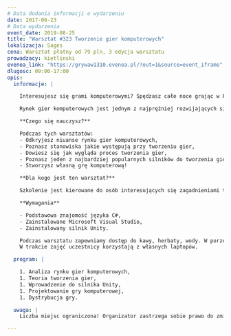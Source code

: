 ```yaml
---
# Data dodania informacji o wydarzeniu
date: 2017-06-23
# Data wydarzenia
event_date: 2019-08-25
title: "Warsztat #323 Tworzenie gier komputerowych"
lokalizacja: Sages
cena: Warsztat płatny od 79 pln, 3 edycja warsztatu
prowadzacy: kietlinski
evenea_link: "https://grywaw1310.evenea.pl/?out=1&source=event_iframe"
dlugosc: 09:00-17:00
opis:
  informacje: |

    Interesujesz się grami komputerowymi? Spędzasz całe noce grając w Fortnite, League of Legends czy Counter Strike: GO? Wiele razy zastanawiałeś się jak wygląda proces tworzenia gier? Podczas tych warsztatów w ciągu 8 godzin stworzysz grę komputerową na podstawie własnego pomysłu!

    Rynek gier komputerowych jest jednym z najprężniej rozwijających się mediów rozrywkowych, który w roku 2018 został wyceniony na 135 mld dolarów poprawiając swój wynik z poprzedniego roku o 11%. Zainteresowanie grami niepowstrzymanie wzrasta, zasypując nas codziennie setkami nowych tytułów wydanych zarówno na platformy komputerowe, konsolowe i mobilne, między innymi przez nieustannie zmniejszający się próg wejścia do tworzenia gier komputerowych przez popularyzację tak zwanych silników do gier.

    **Czego się nauczysz?**

    Podczas tych warsztatów:
    - Odkryjesz niuanse rynku gier komputerowych,
    - Poznasz stanowiska jakie występują przy tworzeniu gier,
    - Dowiesz się jak wygląda proces tworzenia gier,
    - Poznasz jeden z najbardziej popularnych silników do tworzenia gier - Unity,
    - Stworzysz własną grę komputerową!

    **Dla kogo jest ten warsztat?**

    Szkolenie jest kierowane do osób interesujących się zagadnieniami tworzenia gier komputerowych oraz osób które chciałyby stworzyć własną grę komputerową. Jeśli interesują Cię gry, zastanawiasz się co sprawia, że ludzik na ekranie skacze jak wciskamy spację, a piłka stacza się po skale jakby działała na nią prawdziwa fizyka, to jest to szkolenie właśnie dla Ciebie!

    **Wymagania**

    - Podstawowa znajomość języka C#,
    - Zainstalowane Microsoft Visual Studio,
    - Zainstalowany silnik Unity.

    Podczas warsztatu zapewniamy dostęp do kawy, herbaty, wody. W porze obiadowej zapewniamy pizzę w wersji mięsnej lub wegetariańskiej.
    W trakcie zajęć uczestnicy korzystają z własnych laptopów.

  program: |

    1. Analiza rynku gier komputerowych,
    1. Teoria tworzenia gier,
    1. Wprowadzenie do silnika Unity,
    1. Projektowanie gry komputerowej,
    1. Dystrybucja gry.

  uwaga: |
    Liczba miejsc ograniczona! Organizator zastrzega sobie prawo do zmiany lokalizacji wydarzenia oraz jego odwołania w przypadku niezgłoszenia się minimalnej liczby uczestników.

---
```

